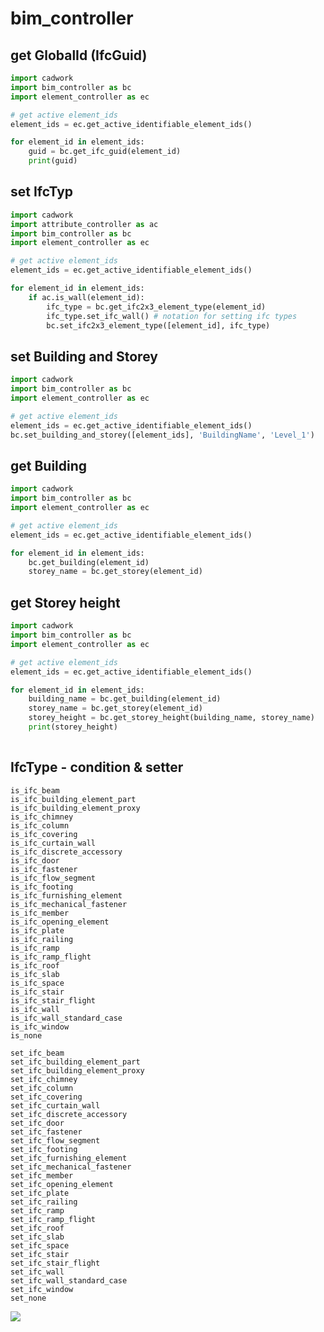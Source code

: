 # bim_controller

## get GlobalId (IfcGuid)

```python 
import cadwork
import bim_controller as bc
import element_controller as ec

# get active element_ids
element_ids = ec.get_active_identifiable_element_ids()

for element_id in element_ids:
    guid = bc.get_ifc_guid(element_id)
    print(guid)
```

## set IfcTyp

```python
import cadwork
import attribute_controller as ac
import bim_controller as bc
import element_controller as ec

# get active element_ids
element_ids = ec.get_active_identifiable_element_ids()

for element_id in element_ids:
    if ac.is_wall(element_id):
        ifc_type = bc.get_ifc2x3_element_type(element_id)
        ifc_type.set_ifc_wall() # notation for setting ifc types
        bc.set_ifc2x3_element_type([element_id], ifc_type)
```

## set Building and Storey

```python
import cadwork
import bim_controller as bc
import element_controller as ec

# get active element_ids
element_ids = ec.get_active_identifiable_element_ids()
bc.set_building_and_storey([element_ids], 'BuildingName', 'Level_1')

```

## get Building

```python
import cadwork
import bim_controller as bc
import element_controller as ec

# get active element_ids
element_ids = ec.get_active_identifiable_element_ids()

for element_id in element_ids:
    bc.get_building(element_id)
    storey_name = bc.get_storey(element_id)

```

## get Storey height

```python
import cadwork
import bim_controller as bc
import element_controller as ec

# get active element_ids
element_ids = ec.get_active_identifiable_element_ids()

for element_id in element_ids:
    building_name = bc.get_building(element_id)
    storey_name = bc.get_storey(element_id)
    storey_height = bc.get_storey_height(building_name, storey_name)
    print(storey_height)
    
```

## IfcType - condition & setter

```
is_ifc_beam
is_ifc_building_element_part
is_ifc_building_element_proxy
is_ifc_chimney
is_ifc_column
is_ifc_covering
is_ifc_curtain_wall
is_ifc_discrete_accessory
is_ifc_door
is_ifc_fastener
is_ifc_flow_segment
is_ifc_footing
is_ifc_furnishing_element
is_ifc_mechanical_fastener
is_ifc_member
is_ifc_opening_element
is_ifc_plate
is_ifc_railing
is_ifc_ramp
is_ifc_ramp_flight
is_ifc_roof
is_ifc_slab
is_ifc_space
is_ifc_stair
is_ifc_stair_flight
is_ifc_wall
is_ifc_wall_standard_case
is_ifc_window
is_none

set_ifc_beam
set_ifc_building_element_part
set_ifc_building_element_proxy
set_ifc_chimney
set_ifc_column
set_ifc_covering
set_ifc_curtain_wall
set_ifc_discrete_accessory
set_ifc_door
set_ifc_fastener
set_ifc_flow_segment
set_ifc_footing
set_ifc_furnishing_element
set_ifc_mechanical_fastener
set_ifc_member
set_ifc_opening_element
set_ifc_plate
set_ifc_railing
set_ifc_ramp
set_ifc_ramp_flight
set_ifc_roof
set_ifc_slab
set_ifc_space
set_ifc_stair
set_ifc_stair_flight
set_ifc_wall
set_ifc_wall_standard_case
set_ifc_window
set_none
```

<noscript>
    <img src="https://analytics.cadwork.ca/ingress/e6b1702b-6224-4e93-94b7-9e4c2cd7ae06/pixel.gif">
</noscript>
<script defer src="https://analytics.cadwork.ca/ingress/e6b1702b-6224-4e93-94b7-9e4c2cd7ae06/script.js"></script>